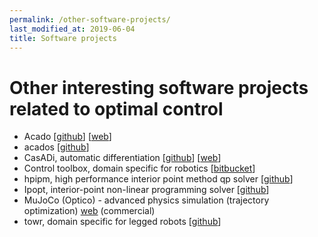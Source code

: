 ```yaml
---
permalink: /other-software-projects/
last_modified_at: 2019-06-04
title: Software projects
---
```


# Other interesting software projects related to optimal control

- Acado [[github](https://github.com/acado/acado)] [[web](http://acado.github.io/)]
- acados [[github](https://github.com/acados/acados)]
- CasADi, automatic differentiation [[github](https://github.com/casadi/casadi)] [[web](https://web.casadi.org/)]
- Control toolbox, domain specific for robotics [[bitbucket](https://bitbucket.org/adrlab/ct/wiki/Home)]
- hpipm, high performance interior point method qp solver [[github](https://github.com/giaf/hpipm)]
- Ipopt, interior-point non-linear programming solver [[github](https://github.com/coin-or/Ipopt)]
- MuJoCo (Optico) - advanced physics simulation (trajectory optimization) [web](http://www.mujoco.org/) (commercial)
- towr, domain specific for legged robots [[github](https://github.com/ethz-adrl/towr)]
